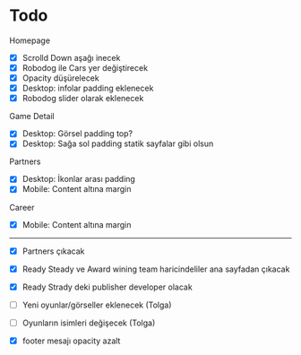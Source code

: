 # Todo

Homepage

- [x] Scrolld Down aşağı inecek
- [x] Robodog ile Cars yer değiştirecek
- [x] Opacity düşürelecek
- [x] Desktop: infolar padding eklenecek 
- [x] Robodog slider olarak eklenecek 

Game Detail

- [x] Desktop: Görsel padding top?
- [x] Desktop: Sağa sol padding statik sayfalar gibi olsun

Partners

- [x] Desktop: İkonlar arası padding
- [x] Mobile: Content altına margin

Career

- [x] Mobile: Content altına margin

---

- [x] Partners çıkacak
- [x] Ready Steady ve Award wining team haricindeliler ana sayfadan çıkacak
- [x] Ready Strady deki publisher developer olacak
- [ ] Yeni oyunlar/görseller eklenecek (Tolga)
- [ ] Oyunların isimleri değişecek (Tolga)
- [x] footer mesajı opacity azalt




